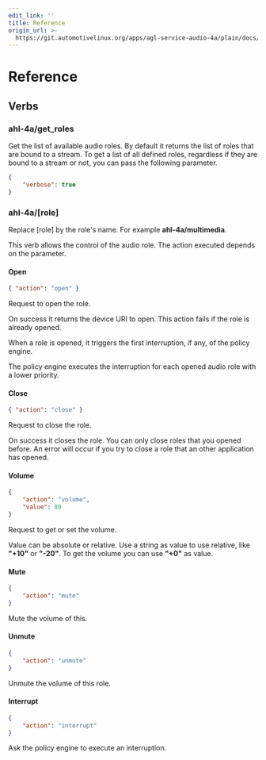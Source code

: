 ```yaml
---
edit_link: ''
title: Reference
origin_url: >-
  https://git.automotivelinux.org/apps/agl-service-audio-4a/plain/docs/high-level-api/reference.md?h=guppy
---
```


<!-- WARNING: This file is generated by fetch_docs.js using /home/boron/Documents/AGL/docs-webtemplate/site/_data/tocs/apis_services/guppy/agl-service-audio-4a-developer-guides-api-services-book.yml -->

# Reference

## Verbs

### ahl-4a/get_roles

Get the list of available audio roles. By default it returns the list of roles
that are bound to a stream. To get a list of all defined roles, regardless if
they are bound to a stream or not, you can pass the following parameter.

```json
{
    "verbose": true
}
```

### ahl-4a/[role]

Replace [role] by the role's name. For example **ahl-4a/multimedia**.

This verb allows the control of the audio role. The action executed depends on
the parameter.

#### Open

```json
{ "action": "open" }
```

Request to open the role.

On success it returns the device URI to open. This action fails if the role is
already opened.

When a role is opened, it triggers the first interruption, if any, of the policy
engine.

The policy engine executes the interruption for each opened audio role with a
lower priority.

#### Close

```json
{ "action": "close" }
```

Request to close the role.

On success it closes the role. You can only close roles that you opened before.
An error will occur if you try to close a role that an other application has
opened.

#### Volume

```json
{
    "action": "volume",
    "value": 80
}
```

Request to get or set the volume.

Value can be absolute or relative. Use a string as value to use relative, like
**"+10"** or **"-20"**. To get the volume you can use **"+0"** as value.

#### Mute

```json
{
    "action": "mute"
}
```

Mute the volume of this.

#### Unmute

```json
{
    "action": "unmute"
}
```

Unmute the volume of this role.

#### Interrupt

```json
{
    "action": "interrupt"
}
```

Ask the policy engine to execute an interruption.